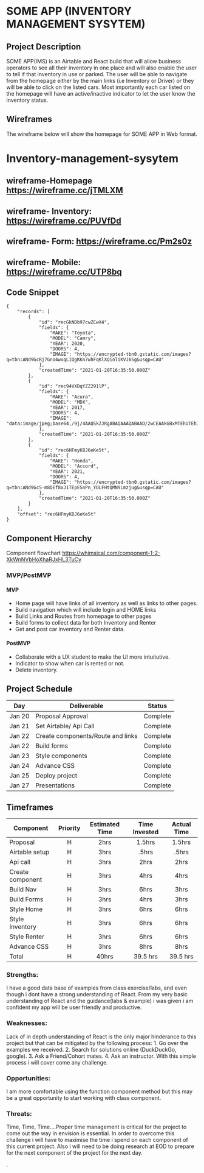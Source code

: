 
# SOME APP (INVENTORY MANAGEMENT SYSYTEM)


## Project Description

SOME APP(IMS) is an Airtable and React build that will allow business operators to see all their inventory in one place and will also enable the user to tell if that inventory in use or parked. The user will be able  to navigate from the homepage either by the main links (i.e Inventory or Driver) or they will be able to click on the listed cars. Most importantly each car listed on the homepage will have an active/inactive indicator to let the user know the inventory status. 

## Wireframes
The wireframe below will show the homepage for SOME APP in Web format. 

# Inventory-management-sysytem
## wireframe-Homepage https://wireframe.cc/jTMLXM
## wireframe- Inventory: https://wireframe.cc/PUVfDd
## wireframe- Form: https://wireframe.cc/Pm2s0z
## wireframe- Mobile: https://wireframe.cc/UTP8bq

## Code Snippet
```
{
    "records": [
        {
            "id": "recGkNDb97cwZCwX4",
            "fields": {
                "MAKE": "Toyota",
                "MODEL": "Camry",
                "YEAR": 2020,
                "DOORS": 4,
                "IMAGE": "https://encrypted-tbn0.gstatic.com/images?q=tbn:ANd9GcRj7Gno4wvqLIQgKKn7whFqKlXQinliKVJ6Sg&usqp=CAU"
            },
            "createdTime": "2021-01-20T16:35:50.000Z"
        },
        {
            "id": "rec94VXDqYZZ291lP",
            "fields": {
                "MAKE": "Acura",
                "MODEL": "MDX",
                "YEAR": 2017,
                "DOORS": 4,
                "IMAGE": "data:image/jpeg;base64,/9j/4AAQSkZJRgABAQAAAQABAAD/2wCEAAkGBxMTEhUTEhIVFhUWFhUVFRcYGRkYGBcYFxUXFhUVFxUYHSggGBolGxUVIjEhJSkrLi4uFx8zODMtNygtLisBCgoKDg0..."
            },
            "createdTime": "2021-01-20T16:35:50.000Z"
        },
        {
            "id": "rec6HFmyKBJ6eKe5t",
            "fields": {
                "MAKE": "Honda",
                "MODEL": "Accord",
                "YEAR": 2021,
                "DOORS": 4,
                "IMAGE": "https://encrypted-tbn0.gstatic.com/images?q=tbn:ANd9GcS-m8DEf8xJ1TEpE5nPn_YOLFHtQMN9Lmzjug&usqp=CAU"
            },
            "createdTime": "2021-01-20T16:35:50.000Z"
        }
    ],
    "offset": "rec6HFmyKBJ6eKe5t"
}
```
## Component Hierarchy

Component flowchart   https://whimsical.com/component-1-2-XkWnNVbHoXhaRJxHL3TuCy



### MVP/PostMVP

#### MVP

- Home page will have links of all inventory as well as links to other pages.
- Build navigation which will include login and HOME links
- Build Links and Routes from homepage to other pages
- Build forms to collect data for both Inventory and Renter 
- Get and post car inventory and Renter data.


#### PostMVP

- Collaborate with a UX student to make the UI more intuitutive.
- Indicator to show when car is rented or not.
- Delete  inventory.

## Project Schedule


| Day      | Deliverable                                | Status   |
| -------- | ------------------------------------------ | -------- |
| Jan 20   | Proposal Approval                          | Complete |
| Jan 21   | Set Airtable/ Api Call                     | Complete |
| Jan 22   | Create components/Route and links          | Complete |
| Jan 22   | Build forms                                | Complete |
| Jan 23   | Style components                           | Complete |
| Jan 24   | Advance CSS                                | Complete |
| Jan 25   | Deploy project                             | Complete |
| Jan 27   | Presentations                              | Complete |

## Timeframes

| Component                 | Priority | Estimated Time | Time Invested | Actual Time |
| ------------------------- | :------: | :------------: | :-----------: | :---------: |
| Proposal                  |    H     |      2hrs      |     1.5hrs   |   1.5hrs    |
| Airtable setup            |    H     |      3hrs      |     .5hrs    |    .5hrs    |
| Api call                  |    H     |      3hrs      |     2hrs     |    2hrs     |
| Create component          |    H     |      3hrs      |     4hrs     |    4hrs     |
| Build Nav                 |    H     |      3hrs      |     6hrs     |    3hrs     |
| Build Forms               |    H     |      3hrs      |     4hrs     |    3hrs     |
| Style Home                |    H     |      3hrs      |     6hrs     |    6hrs     |
| Style Inventory           |    H     |      3hrs      |     6hrs     |    6hrs     |
| Style Renter              |    H     |      3hrs      |     6hrs     |    6hrs     |
| Advance CSS               |    H     |      3hrs      |     8hrs     |    8hrs     |
| Total                     |    H     |      40hrs     |    39.5 hrs  |   39.5 hrs  |


### Strengths:
I have a good data base of examples from class exercise/labs, and even though i dont have a strong understanding of React. From my very basic understanding of React and the guidance(labs & example) i was given i am confident my app will be user friendly and productive.



### Weaknesses:
Lack of in depth understanding of React is the only major hinderance to this project but that can be mitigated by the following process: 1. Go over the examples we received.
2. Search for solutions online (DuckDuckGo, google). 3. Ask a Friend/Cohort mates. 4. Ask an instructor. With this simple process i will cover come any challenge.



### Opportunities:
I am more comfortable using the function component method but this may be a great opportunity to start working with class component.



### Threats:
Time, Time, Time....Proper time management is critical for the project to come out the way in envision is essential. In order to overcome this challenge i will have to maximise the time i spend on each component of this current project. Also i will need to be doing research at EOD to prepare for the next component of the project for the next day.



.


